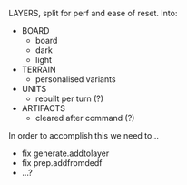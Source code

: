 
LAYERS, split for perf and ease of reset. Into:

*    BOARD
     *    board
     *    dark
     *    light
*    TERRAIN
     *    personalised variants
*    UNITS
     *    rebuilt per turn (?)
*    ARTIFACTS
     *    cleared after command (?)


In order to accomplish this we need to...

*    fix generate.addtolayer
*    fix prep.addfromdedf
*    ...?